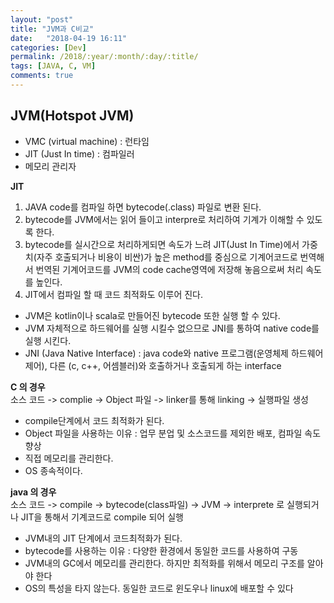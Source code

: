 ```yaml
---
layout: "post"
title: "JVM과 C비교"
date:   "2018-04-19 16:11"
categories: [Dev]
permalink: /2018/:year/:month/:day/:title/
tags: [JAVA, C, VM]
comments: true
---
```

## JVM(Hotspot JVM)

- VMC (virtual machine) : 런타임
- JIT (Just In time) : 컴파일러
- 메모리 관리자

**JIT**

1. JAVA code를 컴파일 하면 bytecode(.class) 파일로 변환 된다.  
2. bytecode를 JVM에서는 읽어 들이고 interpre로 처리하여 기계가 이해할 수 있도록 한다.
3. bytecode를 실시간으로 처리하게되면 속도가 느려 JIT(Just In Time)에서 가중치(자주 호출되거나 비용이 비싼)가 높은 method를 중심으로 기계어코드로 번역해서 번역된 기계어코드를 JVM의 code cache영역에 저장해 놓음으로써 처리 속도를 높인다.
4. JIT에서 컴파일 할 때 코드 최적화도 이루어 진다.

>
- JVM은 kotlin이나 scala로 만들어진 bytecode 또한 실행 할 수 있다.
- JVM 자체적으로 하드웨어를 실행 시킬수 없으므로 JNI를 통하여 native code를 실행 시킨다.
- JNI (Java Native Interface) : java code와 native 프로그램(운영체제 하드웨어제어), 다른 (c, c++, 어셈블러)와 호출하거나 호출되게 하는 interface

**C 의 경우**  
소스 코드 -> complie -> Object 파일 -> linker를 통해 linking -> 실행파일 생성

- compile단계에서 코드 최적화가 된다.
- Object 파일을 사용하는 이유 : 업무 분업 및 소스코드를 제외한 배포, 컴파일 속도 향상
- 직접 메모리를 관리한다.
- OS 종속적이다.

**java 의 경우**  
소스 코드 -> compile -> bytecode(class파일) -> JVM -> interprete 로 실행되거나 JIT을 통해서 기계코드로 compile 되어 실행

- JVM내의 JIT 단계에서 코드최적화가 된다.  
- bytecode를 사용하는 이유 : 다양한 환경에서 동일한 코드를 사용하여 구동  
- JVM내의 GC에서 메모리를 관리한다. 하지만 최적화를 위해서 메모리 구조를 알아야 한다
- OS의 특성을 타지 않는다. 동일한 코드로 윈도우나 linux에 배포할 수 있다  
